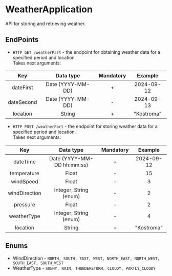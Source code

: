 # WeatherApplication
API for storing and retrieving weather.

## EndPoints

+ ``HTTP GET /weatherPart`` - the endpoint for obtaining weather data for a specified period and location.<br>
Takes next arguments:

|    Key     |     Data type     | Mandatory |  Example   |
|:----------:|:-----------------:|:---------:|:----------:|
| dateFirst  | Date (YYYY-MM-DD) |     +     | 2024-09-12 |
| dateSecond | Date (YYYY-MM-DD) |     -     | 2024-09-13 |
|  location  |      String       |     +     | "Kostroma" |

+ ``HTTP POST /weatherPart`` - the endpoint for storing weather data for a specified period and location.<br>
  Takes next arguments:

|      Key      |         Data type          | Mandatory |  Example   |
|:-------------:|:--------------------------:|:---------:|:----------:|
|   dateTime    | Date (YYYY-MM-DD hh:mm:ss) |     +     | 2024-09-12 |
|  temperature  |           Float            |     -     |     15     |
|   windSpeed   |           Float            |     -     |     3      |
| windDirection |   Integer, String (enum)   |     -     |     2      |
|   pressure    |           Float            |     -     |     2      |
|  weatherType  |   Integer, String (enum)   |     -     |     4      |
|   location    |           String           |     +     | "Kostroma" |

## Enums
+ WindDirection - ``NORTH, SOUTH, EAST, WEST, NORTH_EAST, NORTH_WEST, SOUTH_EAST, SOUTH_WEST``
+ WeatherType - ``SUNNY, RAIN, THUNDERSTORM, CLOUDY, PARTLY_CLOUDY``